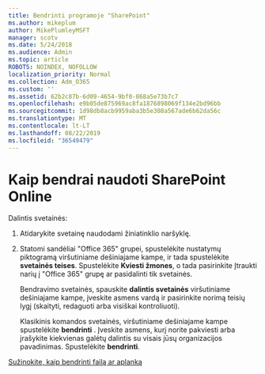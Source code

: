 ```yaml
---
title: Bendrinti programoje "SharePoint"
ms.author: mikeplum
author: MikePlumleyMSFT
manager: scotv
ms.date: 5/24/2018
ms.audience: Admin
ms.topic: article
ROBOTS: NOINDEX, NOFOLLOW
localization_priority: Normal
ms.collection: Adm_O365
ms.custom: ''
ms.assetid: 62b2c87b-6d09-4654-9bf0-868a5e73b7c7
ms.openlocfilehash: e9b05de875969ac8fa1876898069f134e2bd96bb
ms.sourcegitcommit: 1d98db8acb9959aba3b5e308a567ade6b62da56c
ms.translationtype: MT
ms.contentlocale: lt-LT
ms.lasthandoff: 08/22/2019
ms.locfileid: "36549479"
---
```

# <a name="how-to-share-in-sharepoint-online"></a>Kaip bendrai naudoti SharePoint Online

Dalintis svetainės:
  
1. Atidarykite svetainę naudodami žiniatinklio naršyklę.
    
2. Statomi sandėliai "Office 365" grupei, spustelėkite nustatymų piktogramą viršutiniame dešiniajame kampe, ir tada spustelėkite **svetainės teises**. Spustelėkite **Kviesti žmones**, o tada pasirinkite Įtraukti narių į "Office 365" grupę ar pasidalinti tik svetainės. 
    
    Bendravimo svetainės, spauskite **dalintis svetainės** viršutiniame dešiniajame kampe, įveskite asmens vardą ir pasirinkite norimą teisių lygį (skaityti, redaguoti arba visiškai kontroliuoti). 
    
    Klasikinis komandos svetainės, viršutiniame dešiniajame kampe spustelėkite **bendrinti** . Įveskite asmens, kurį norite pakviesti arba įrašykite kiekvienas galėtų dalintis su visais jūsų organizacijos pavadinimas. Spustelėkite **bendrinti**.
    
[Sužinokite, kaip bendrinti failą ar aplanką](https://go.microsoft.com/fwlink/?linkid=511430)
  

